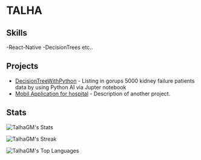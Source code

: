#  TALHA 
## Skills 
-React-Native
-DecisionTrees
etc..
## Projects
- [DecisionTreeWithPython](https://github.com/TalhaGM/DecisionTreeWithPython) - Listing in gorups 5000 kidney failure patients data by using Python AI via Jupter notebook
- [Mobil Application for hospital](https://github.com/TalhaGM/MobilUygulamaGelistirme) - Description of another project.
## Stats
![TalhaGM's Stats](https://github-readme-stats.vercel.app/api?username=TalhaGM&theme=dark&show_icons=true&hide_border=true&count_private=true)

![TalhaGM's Streak](https://streak-stats.demolab.com?user=TalhaGM&theme=dark&hide_border=true)

![TalhaGM's Top Languages](https://github-readme-stats.vercel.app/api/top-langs/?username=TalhaGM&theme=dark&show_icons=true&hide_border=true&layout=compact)
